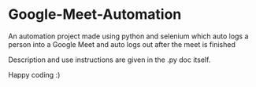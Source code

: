 # Google-Meet-Automation
An automation project made using python and selenium which auto logs a person into a Google Meet and auto logs out after the meet is finished

Description and use instructions are given in the .py doc itself.

Happy coding :)
